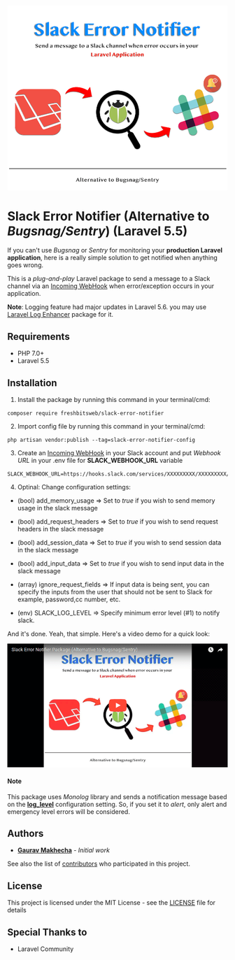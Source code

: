 ![Slack Error Notifier](./slack-error-notifier.png "Slack Error Notifier")

# Slack Error Notifier (Alternative to *Bugsnag/Sentry*) (Laravel 5.5)
If you can't use *Bugsnag* or *Sentry* for monitoring your **production Laravel application**, here is a really simple solution to get notified when anything goes wrong.

This is a *plug-and-play* Laravel package to send a message to a Slack channel via an [Incoming WebHook](https://api.slack.com/incoming-webhooks) when error/exception occurs in your application.


**Note**: Logging feature had major updates in Laravel 5.6. you may use [Laravel Log Enhancer](https://github.com/freshbitsweb/laravel-log-enhancer) package for it.


## Requirements

* PHP 7.0+
* Laravel 5.5

## Installation

1) Install the package by running this command in your terminal/cmd:
```
composer require freshbitsweb/slack-error-notifier
```

2) Import config file by running this command in your terminal/cmd:
```
php artisan vendor:publish --tag=slack-error-notifier-config
```

3) Create an [Incoming WebHook](https://my.slack.com/services/new/incoming-webhook/) in your Slack account and put *Webhook URL* in your .env file for **SLACK_WEBHOOK_URL** variable
```
SLACK_WEBHOOK_URL=https://hooks.slack.com/services/XXXXXXXXX/XXXXXXXXX/xxxxxxxxxxxxxxxxxxxxxxxx
```

4) Optinal: Change configuration settings:
* (bool) add_memory_usage => Set to *true* if you wish to send memory usage in the slack message

* (bool) add_request_headers => Set to *true* if you wish to send request headers in the slack message

* (bool) add_session_data => Set to *true* if you wish to send session data in the slack message

* (bool) add_input_data => Set to *true* if you wish to send input data in the slack message

* (array) ignore_request_fields => If input data is being sent, you can specify the inputs from the user that should not be sent to Slack for example, password,cc number, etc.

* (env) SLACK_LOG_LEVEL => Specify minimum error level (#1) to notify slack.

And it's done. Yeah, that simple. Here's a video demo for a quick look:

[![Youtube Video](./youtube-thumb.png "Youtube Video")](https://www.youtube.com/watch?v=jeljU856bzE)

#### Note
This package uses *Monolog* library and sends a notification message based on the [**log_level**](https://laravel.com/docs/5.5/errors#log-severity-levels) configuration setting. So, if you set it to *alert*, only alert and emergency level errors will be considered.

## Authors

* [**Gaurav Makhecha**](https://github.com/gauravmak) - *Initial work*

See also the list of [contributors](https://github.com/freshbitsweb/slack-error-notifier/graphs/contributors) who participated in this project.

## License

This project is licensed under the MIT License - see the [LICENSE](LICENSE) file for details

## Special Thanks to

* Laravel Community

